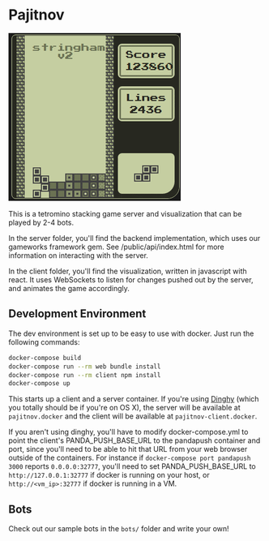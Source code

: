 # Pajitnov

![Alt text](bots/stringham/gameplay.gif?raw=true "Pajitnov in action")

This is a tetromino stacking game server and visualization that can be played
by 2-4 bots.

In the server folder, you'll find the backend implementation, which uses our
gameworks framework gem.  See /public/api/index.html for more information on
interacting with the server.

In the client folder, you'll find the visualization, written in javascript with
react.  It uses WebSockets to listen for changes pushed out by the server, and
animates the game accordingly.

## Development Environment

The dev environment is set up to be easy to use with docker. Just run the
following commands:

```bash
docker-compose build
docker-compose run --rm web bundle install
docker-compose run --rm client npm install
docker-compose up
```

This starts up a client and a server container. If you're using
[Dinghy](https://github.com/codekitchen/dinghy) (which you totally should be if
you're on OS X), the server will be available at `pajitnov.docker` and the
client will be available at `pajitnov-client.docker`.

If you aren't using dinghy, you'll have to modify docker-compose.yml to point
the client's PANDA_PUSH_BASE_URL to the pandapush container and port, since
you'll need to be able to hit that URL from your web browser outside of the
containers. For instance if `docker-compose port pandapush 3000` reports
`0.0.0.0:32777`, you'll need to set PANDA_PUSH_BASE_URL to
`http://127.0.0.1:32777` if docker is running on your host, or
`http://<vm_ip>:32777` if docker is running in a VM.

## Bots

Check out our sample bots in the `bots/` folder and write your own!
